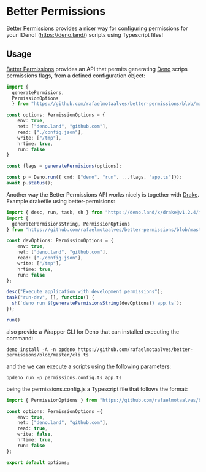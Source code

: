 # Better Permissions
[Better Permissions](https://github.com/rafaelmotaalves/better-permissions) provides a nicer way for configuring permissions for your [Deno]
(https://deno.land/) scripts using Typescript files!

## Usage
[Better Permissions](https://github.com/rafaelmotaalves/better-permissions) provides an API that permits generating [Deno](https://deno.land/) scrips permissions flags, from a defined configuration object:

```typescript
import { 
  generatePermisions, 
  PermissionOptions 
  } from "https://github.com/rafaelmotaalves/better-permissions/blob/master/mod.ts";

const options: PermissionOptions = {
    env: true,
    net: ["deno.land", "github.com"],
    read: ["./config.json"],
    write: ["/tmp"],
    hrtime: true,
    run: false
}

const flags = generatePermisions(options);

const p = Deno.run({ cmd: ["deno", "run", ...flags, "app.ts"]});
await p.status();
```
Another way the Better Permissions API works nicely is together with [Drake](https://github.com/srackham/drake). 
Example drakefile using better-permisions:

```typescript
import { desc, run, task, sh } from "https://deno.land/x/drake@v1.2.4/mod.ts";
import { 
  generatePermisionsString, PermissionOptions 
} from "https://github.com/rafaelmotaalves/better-permissions/blob/master/mod.ts";

const devOptions: PermissionOptions = {
    env: true,
    net: ["deno.land", "github.com"],
    read: ["./config.json"],
    write: ["/tmp"],
    hrtime: true,
    run: false
};

desc("Execute application with development permissions");
task("run-dev", [], function() {
  sh(`deno run ${generatePermisionsString(devOptions)} app.ts`);
});

run()
```
 
 also provide a Wrapper CLI for Deno that can installed executing the command:

`
  deno install -A -n bpdeno https://github.com/rafaelmotaalves/better-permissions/blob/master/cli.ts
`

and the we can execute a scripts using the following parameters:

`
  bpdeno run -p permissions.config.ts app.ts
`

being the permissions.config.js a Typescript file that follows the format: 

```typescript
import { PermissionOptions } from "https://github.com/rafaelmotaalves/better-permissions/blob/master/mod.ts";

const options: PermissionOptions ={
    env: true,
    net: ["deno.land", "github.com"],
    read: true,
    write: false,
    hrtime: true,
    run: false
};

export default options;

```
